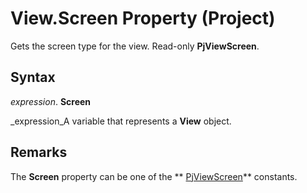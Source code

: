 
# View.Screen Property (Project)

Gets the screen type for the view. Read-only  **PjViewScreen**.


## Syntax

 _expression_. **Screen**

 _expression_A variable that represents a  **View** object.


## Remarks

The  **Screen** property can be one of the ** [PjViewScreen](a345e016-ef13-0605-7b2a-5e91c748743e.md)** constants.

